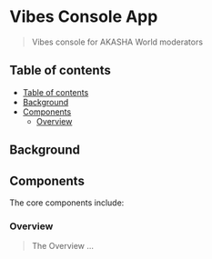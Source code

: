 # Vibes Console App

> Vibes console for AKASHA World moderators
## Table of contents

- [Table of contents](#table-of-contents)
- [Background](#background)
- [Components](#components)
  - [Overview](#overview)

## Background


## Components

The core components include:

### Overview
> The Overview ...

